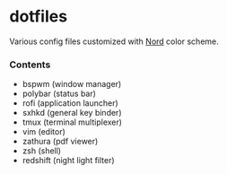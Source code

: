 # dotfiles
Various config files customized with [Nord](https://github.com/arcticicestudio/nord) color scheme.

### Contents
- bspwm (window manager)
- polybar (status bar)
- rofi (application launcher)
- sxhkd (general key binder)
- tmux (terminal multiplexer)
- vim (editor)
- zathura (pdf viewer)
- zsh (shell)
- redshift (night light filter)

